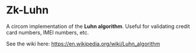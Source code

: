 # Zk-Luhn

A circom implementation of the **Luhn algorithm**. Useful for validating credit card numbers, IMEI numbers, etc.

See the wiki here: https://en.wikipedia.org/wiki/Luhn_algorithm
